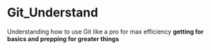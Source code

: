 # Git_Understand
Understanding how to use Git like a pro for max efficiency
**getting for basics and prepping for greater things**
